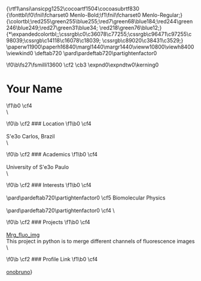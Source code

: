 {\rtf1\ansi\ansicpg1252\cocoartf1504\cocoasubrtf830
{\fonttbl\f0\fnil\fcharset0 Menlo-Bold;\f1\fnil\fcharset0 Menlo-Regular;}
{\colortbl;\red255\green255\blue255;\red7\green68\blue184;\red244\green246\blue249;\red27\green31\blue34;
\red218\green76\blue12;}
{\*\expandedcolortbl;;\cssrgb\c0\c36078\c77255;\cssrgb\c96471\c97255\c98039;\cssrgb\c14118\c16078\c18039;
\cssrgb\c89020\c38431\c3529;}
\paperw11900\paperh16840\margl1440\margr1440\vieww10800\viewh8400\viewkind0
\deftab720
\pard\pardeftab720\partightenfactor0

\f0\b\fs27\fsmilli13600 \cf2 \cb3 \expnd0\expndtw0\kerning0
# Your Name
\f1\b0 \cf4 \
\

\f0\b \cf2 ### Location
\f1\b0 \cf4 \
\
S\'e3o Carlos, Brazil\
\

\f0\b \cf2 ### Academics
\f1\b0 \cf4 \
\
University of S\'e3o Paulo\
\

\f0\b \cf2 ### Interests
\f1\b0 \cf4 \
\
\pard\pardeftab720\partightenfactor0
\cf5 Biomolecular Physics\
\
\pard\pardeftab720\partightenfactor0
\cf4 \

\f0\b \cf2 ### Projects
\f1\b0 \cf4 \
\
[Mrg_fluo_img](https://github.com/onobruno/Mrg_fluo_img)\
This project in python is to merge different channels of fluorescence images\
\

\f0\b \cf2 ### Profile Link
\f1\b0 \cf4 \
\
[onobruno](https://github.com/onobruno)}